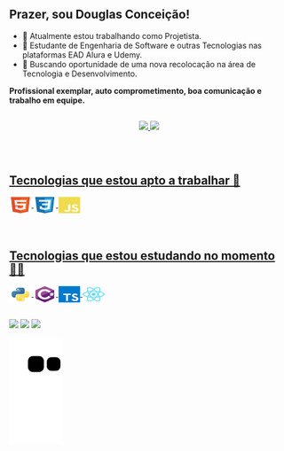 ## Prazer, sou Douglas Conceição!
- 🔭 Atualmente estou trabalhando como Projetista.<br>
- 🌱 Estudante de Engenharia de Software e outras Tecnologias nas plataformas EAD Alura e Udemy.<br>
- 🚀 Buscando oportunidade de uma nova recolocação na área de Tecnologia e Desenvolvimento.

<strong>Profissional exemplar, auto comprometimento, boa comunicação e trabalho em equipe.</strong>

##

<div align="center">
  <a href="https://github.com/DougConceicao">
  <img width="48%" src="https://github-readme-stats.vercel.app/api?username=DougConceicao&show_icons=true&theme=dracula&include_all_commits=true&count_private=true"/>
  <img width="48%" src="https://github-readme-stats.vercel.app/api/top-langs/?username=DougConceicao&layout=compact&langs_count=7&theme=dracula"/>
</div>

##

<div style="display: inline_block"><br>
  <p><h2>Tecnologias que estou apto a trabalhar 🚀</h2></p>
  <img align="center" alt="Rafa-HTML" height="30" width="40" src="https://raw.githubusercontent.com/devicons/devicon/master/icons/html5/html5-original.svg">
  <img align="center" alt="Rafa-CSS" height="30" width="40" src="https://raw.githubusercontent.com/devicons/devicon/master/icons/css3/css3-original.svg">
  <img align="center" alt="Rafa-Js" height="30" width="40" src="https://raw.githubusercontent.com/devicons/devicon/master/icons/javascript/javascript-plain.svg">
</div>

<div style="display: inline_block"><br><br>
  <p><h2>Tecnologias que estou estudando no momento 👨‍🎓</h2></p>
  <img align="center" alt="Rafa-Python" height="30" width="40" src="https://raw.githubusercontent.com/devicons/devicon/master/icons/python/python-original.svg">
  <img align="center" alt="Rafa-Csharp" height="30" width="40" src="https://raw.githubusercontent.com/devicons/devicon/master/icons/csharp/csharp-original.svg">
   <img align="center" alt="Rafa-Ts" height="30" width="40" src="https://raw.githubusercontent.com/devicons/devicon/master/icons/typescript/typescript-plain.svg">
  <img align="center" alt="Rafa-React" height="30" width="40" src="https://raw.githubusercontent.com/devicons/devicon/master/icons/react/react-original.svg">
</div>
  
  ##
 
<div> 
  <a href="https://www.linkedin.com/in/douglas-concei%C3%A7%C3%A3o-b2151a51/" target="_blank"><img src="https://img.shields.io/badge/-LinkedIn-%230077B5?style=for-the-badge&logo=linkedin&logoColor=white" target="_blank"></a>  
  <a href = "https://api.whatsapp.com/send?phone=5519991344254"><img src="https://img.shields.io/badge/WhatsApp-25D366?style=for-the-badge&logo=whatsapp&logoColor=white" target="_blank"></a>
  <a href = "https://criarmeulink.com.br/u/1665671564"><img src="https://img.shields.io/badge/Telegram-2CA5E0?style=for-the-badge&logo=telegram&logoColor=white" target="_blank"></a>
 
  ![Snake animation](https://github.com/DougConceicao/DougConceicao/blob/output/github-contribution-grid-snake.svg) 
</div>
